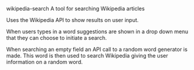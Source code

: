 wikipedia-search
A tool for searching Wikipedia articles

Uses the Wikipedia API to show results on user input.

When users types in a word suggestions are shown in a drop down menu that they can choose to initiate a search.

When searching an empty field an API call to a random word generator is made. This word is then used to
search Wikipedia giving the user information on a random word.


